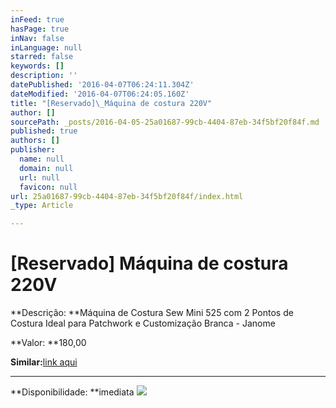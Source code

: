 ```yaml
---
inFeed: true
hasPage: true
inNav: false
inLanguage: null
starred: false
keywords: []
description: ''
datePublished: '2016-04-07T06:24:11.304Z'
dateModified: '2016-04-07T06:24:05.160Z'
title: "[Reservado]\_Máquina de costura 220V"
author: []
sourcePath: _posts/2016-04-05-25a01687-99cb-4404-87eb-34f5bf20f84f.md
published: true
authors: []
publisher:
  name: null
  domain: null
  url: null
  favicon: null
url: 25a01687-99cb-4404-87eb-34f5bf20f84f/index.html
_type: Article

---
```

# \[Reservado\] Máquina de costura 220V

**Descrição: **Máquina de Costura Sew Mini 525 com 2 Pontos de Costura Ideal para Patchwork e Customização Branca - Janome

**Valor: **180,00

**Similar:**[link aqui][0]

****

**Disponibilidade: **imediata
![](https://the-grid-user-content.s3-us-west-2.amazonaws.com/8f36b33d-7461-4e12-a3e2-8ae8dbea623a.jpg)

[0]: http://www.ricardoeletro.com.br/Produto/Maquina-de-Costura-Sew-Mini-525-com-2-Pontos-de-Costura-Ideal-para-Patchwork-e-Customizacao-Branca-Janome/258-643-399353/?utm_source=Google_Shopping&prc=0&utm_medium=CPC_Eletroportateis_Google_Shopping&utm_campaign=Maquina_de_Costura&utm_content=Maquina_de_Costura&cda=B1F8-9FD3-22BB-E555&prc=19495&gclid=Cj0KEQjwxI24BRDqqN3f-97N6egBEiQAGv37hMCWsULfiRlSqjd0PWwDdZY_KVl3uciFf-d62nSoW4MaAoGV8P8HAQ